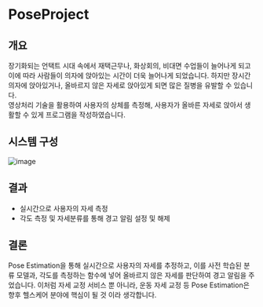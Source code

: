 # PoseProject
## 개요
장기화되는 언택트 시대 속에서 재택근무나, 화상회의, 비대면 수업들이 늘어나게 되고 이에 따라 사람들이 의자에 앉아있는 시간이 더욱 늘어나게 되었습니다. 하지만 장시간 의자에 앉아있거나, 올바르지 않은 자세로 앉아있게 되면 많은 질병을 유발할 수 있습니다.   
영상처리 기술을 활용하여 사용자의 상체를 측정해, 사용자가 올바른 자세로 앉아서 생활할 수 있게 프로그램을 작성하였습니다.

## 시스템 구성
![image](https://user-images.githubusercontent.com/49435163/141069056-9af73b66-3f15-46b6-893b-003dd3fb1b1e.png)


## 결과
- 실시간으로 사용자의 자세 측정
- 각도 측정 및 자세분류를 통해 경고 알림 설정 및 해제  


## 결론
Pose Estimation을 통해 실시간으로 사용자의 자세를 추정하고, 이를 사전 학습된 분류 모델과, 각도를 측정하는 함수에 넣어 올바르지 않은 자세를 판단하여 경고 알림을 주었습니다. 이처럼 자세 교정 서비스 뿐 아니라, 운동 자세 교정 등 Pose Estimation은 향후 헬스케어 분야에 핵심이 될 것 이라 생각합니다. 
